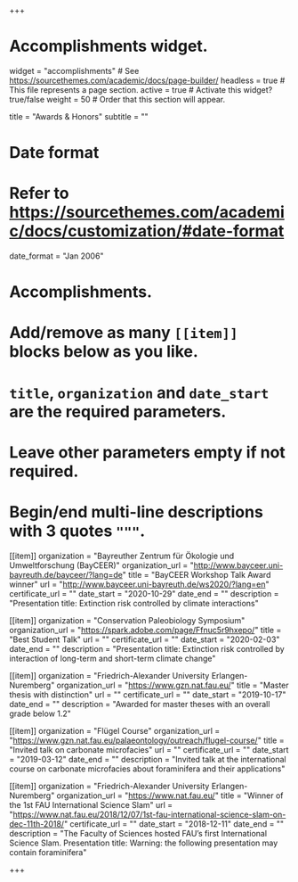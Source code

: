 +++
# Accomplishments widget.
widget = "accomplishments"  # See https://sourcethemes.com/academic/docs/page-builder/
headless = true  # This file represents a page section.
active = true  # Activate this widget? true/false
weight = 50  # Order that this section will appear.

title = "Awards & Honors"
subtitle = ""

# Date format
#   Refer to https://sourcethemes.com/academic/docs/customization/#date-format
date_format = "Jan 2006"

# Accomplishments.
#   Add/remove as many `[[item]]` blocks below as you like.
#   `title`, `organization` and `date_start` are the required parameters.
#   Leave other parameters empty if not required.
#   Begin/end multi-line descriptions with 3 quotes `"""`.

[[item]]
  organization = "Bayreuther Zentrum für Ökologie und Umweltforschung (BayCEER)"
  organization_url = "http://www.bayceer.uni-bayreuth.de/bayceer/?lang=de"
  title = "BayCEER Workshop Talk Award winner"
  url = "http://www.bayceer.uni-bayreuth.de/ws2020/?lang=en"
  certificate_url = ""
  date_start = "2020-10-29"
  date_end = ""
  description = "Presentation title: Extinction risk controlled by climate interactions"
  

[[item]]
  organization = "Conservation Paleobiology Symposium"
  organization_url = "https://spark.adobe.com/page/Ffnuc5r9hxepo/"
  title = "Best Student Talk"
  url = ""
  certificate_url = ""
  date_start = "2020-02-03"
  date_end = ""
  description = "Presentation title: Extinction risk controlled by interaction of long-term and short-term climate change"
  
[[item]]
  organization = "Friedrich-Alexander University Erlangen-Nuremberg"
  organization_url = "https://www.gzn.nat.fau.eu/"
  title = "Master thesis with distinction"
  url = ""
  certificate_url = ""
  date_start = "2019-10-17"
  date_end = ""
  description = "Awarded for master theses with an overall grade below 1.2"
  
[[item]]
  organization = "Flügel Course"
  organization_url = "https://www.gzn.nat.fau.eu/palaeontology/outreach/flugel-course/"
  title = "Invited talk on carbonate microfacies"
  url = ""
  certificate_url = ""
  date_start = "2019-03-12"
  date_end = ""
  description = "Invited talk at the international course on carbonate microfacies about foraminifera and their applications"

[[item]]
  organization = "Friedrich-Alexander University Erlangen-Nuremberg"
  organization_url = "https://www.nat.fau.eu/"
  title = "Winner of the 1st FAU International Science Slam"
  url = "https://www.nat.fau.eu/2018/12/07/1st-fau-international-science-slam-on-dec-11th-2018/"
  certificate_url = ""
  date_start = "2018-12-11"
  date_end = ""
  description = "The Faculty of Sciences hosted FAU’s first International Science Slam.  Presentation title: Warning: the following presentation may contain foraminifera"

+++

